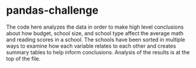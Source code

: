 # pandas-challenge

The code here analyzes the data in order to make high level conclusions about how budget, school size, and school type affect the average math and reading scores in a school. The schools have been sorted in multiple ways to examine how each variable relates to each other and creates summary tables to help inform conclusions. Analysis of the results is at the top of the file.
